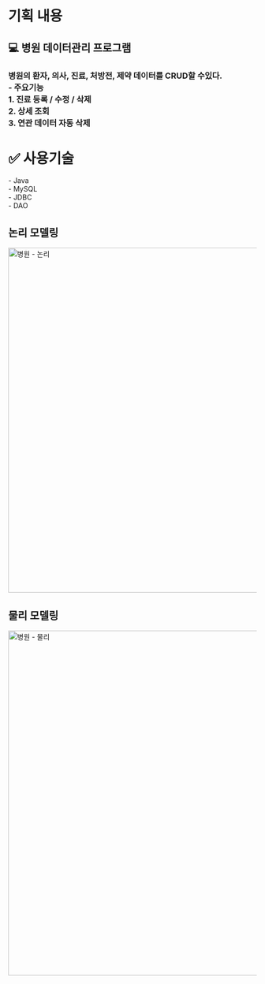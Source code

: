
<h1>기획 내용</h1>
<h2> 💻 병원 데이터관리 프로그램</h2>
<h3>병원의 환자, 의사, 진료, 처방전, 제약 데이터를 CRUD할 수있다.
    <br>
- 주요기능 <br>
    1. 진료 등록 / 수정 / 삭제 <br>
    2. 상세 조회 <br>
    3. 연관 데이터 자동 삭제

</h3>

<h1> ✅ 사용기술 </h1>
- Java <br>
- MySQL <br>
- JDBC <br>
- DAO 

<h2>논리 모델링</h2>
<img width="850" height="700" alt="병원 - 논리" src="https://github.com/user-attachments/assets/cdf747fc-df27-4567-a1cf-8e4285e82c23" />



<h2>물리 모델링</h2>
<img width="850" height="700" alt="병원 - 물리" src="https://github.com/user-attachments/assets/6cec64a0-6eb1-4854-85a2-6cd6102d441f" />





